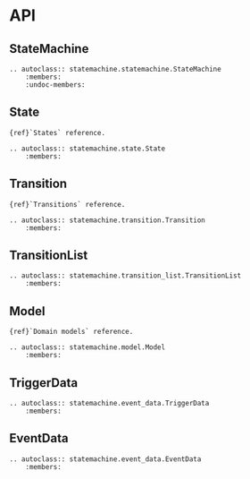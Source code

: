 # API

## StateMachine

```{eval-rst}
.. autoclass:: statemachine.statemachine.StateMachine
    :members:
    :undoc-members:
```

## State

```{seealso}
{ref}`States` reference.
```


```{eval-rst}
.. autoclass:: statemachine.state.State
    :members:
```

## Transition

```{seealso}
{ref}`Transitions` reference.
```

```{eval-rst}
.. autoclass:: statemachine.transition.Transition
    :members:
```

## TransitionList

```{eval-rst}
.. autoclass:: statemachine.transition_list.TransitionList
    :members:
```

## Model

```{seealso}
{ref}`Domain models` reference.
```


```{eval-rst}
.. autoclass:: statemachine.model.Model
    :members:
```

## TriggerData


```{eval-rst}
.. autoclass:: statemachine.event_data.TriggerData
    :members:
```

## EventData

```{eval-rst}
.. autoclass:: statemachine.event_data.EventData
    :members:
```
